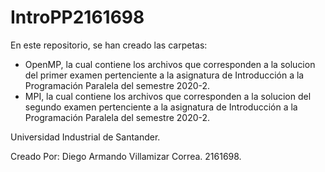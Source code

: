 # IntroPP2161698
En este repositorio, se han creado las carpetas:
- OpenMP, la cual contiene los archivos que corresponden a la solucion del primer examen pertenciente a la asignatura de Introducción a la Programación Paralela del semestre 2020-2.
- MPI, la cual contiene los archivos que corresponden a la solucion del segundo examen pertenciente a la asignatura de Introducción a la Programación Paralela del semestre 2020-2.

Universidad Industrial de Santander.

Creado Por: Diego Armando Villamizar Correa.
2161698.

